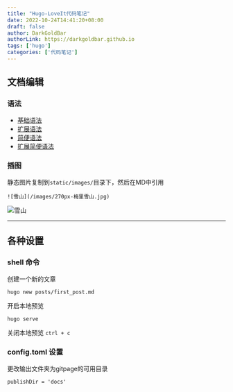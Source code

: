```yaml
---
title: "Hugo-LoveIt代码笔记"
date: 2022-10-24T14:41:20+08:00
draft: false
author: DarkGoldBar
authorLink: https://darkgoldbar.github.io
tags: ['hugo']
categories: ['代码笔记']
---
```


## 文档编辑
### 语法
- [基础语法](https://hugoloveit.com/zh-cn/basic-markdown-syntax/)
- [扩展语法](https://hugoloveit.com/zh-cn/theme-documentation-content/)
- [简便语法](https://hugoloveit.com/zh-cn/theme-documentation-built-in-shortcodes/)
- [扩展简便语法](https://hugoloveit.com/zh-cn/theme-documentation-extended-shortcodes/)

### 插图
静态图片复制到`static/images/`目录下，然后在MD中引用  
```
![雪山](/images/270px-梅里雪山.jpg)
```
![雪山](/images/270px-梅里雪山.jpg)

----------------------------------------

## 各种设置
### shell 命令 

创建一个新的文章
```
hugo new posts/first_post.md
```

开启本地预览
```
hugo serve
```

关闭本地预览 `ctrl + c`


### config.toml 设置

更改输出文件夹为gitpage的可用目录
```
publishDir = 'docs'
```
